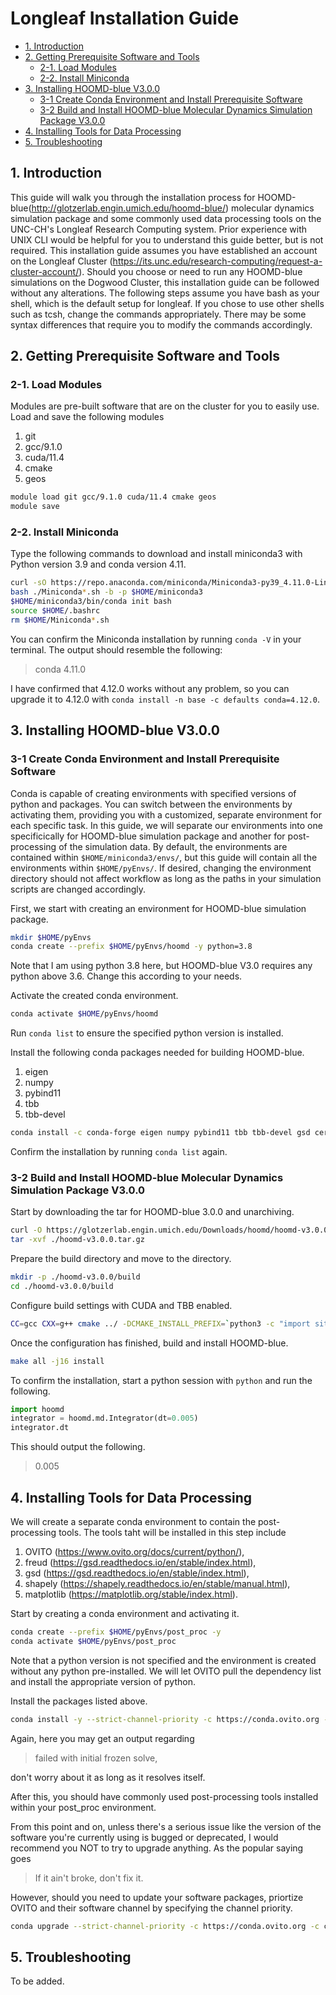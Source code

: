 # Longleaf Installation Guide

- [1. Introduction](#1-introduction)
- [2. Getting Prerequisite Software and Tools](#2-getting-prerequisite-software-and-tools)
  - [2-1. Load Modules](#2-1-load-modules)
  - [2-2. Install Miniconda](#2-2-install-miniconda)
- [3. Installing HOOMD-blue V3.0.0](#3-installing-hoomd-blue-v300)
  - [3-1 Create Conda Environment and Install Prerequisite Software](#3-1-create-conda-environment-and-install-prerequisite-software)
  - [3-2 Build and Install HOOMD-blue Molecular Dynamics Simulation Package V3.0.0](#3-2-build-and-install-hoomd-blue-molecular-dynamics-simulation-package-v300)
- [4. Installing Tools for Data Processing](#4-installing-tools-for-data-processing)
- [5. Troubleshooting](#5-troubleshooting)

## 1. Introduction

This guide will walk you through the installation process for HOOMD-blue(<http://glotzerlab.engin.umich.edu/hoomd-blue/>) molecular dynamics simulation package and some commonly used data processing tools on the UNC-CH's Longleaf Research Computing system. Prior experience with UNIX CLI would be helpful for you to understand this guide better, but is not required. This installation guide assumes you have established an account on the Longleaf Cluster (<https://its.unc.edu/research-computing/request-a-cluster-account/>). Should you choose or need to run any HOOMD-blue simulations on the Dogwood Cluster, this installation guide can be followed without any alterations. The following steps assume you have bash as your shell, which is the default setup for longleaf. If you chose to use other shells such as tcsh, change the commands appropriately. There may be some syntax differences that require you to modify the commands accordingly.

## 2. Getting Prerequisite Software and Tools

### 2-1. Load Modules

Modules are pre-built software that are on the cluster for you to easily use. Load and save the following modules

  1. git
  2. gcc/9.1.0
  3. cuda/11.4
  4. cmake
  5. geos

```bash
module load git gcc/9.1.0 cuda/11.4 cmake geos
module save
```

### 2-2. Install Miniconda

Type the following commands to download and install miniconda3 with Python version 3.9 and conda version 4.11.

```bash
curl -sO https://repo.anaconda.com/miniconda/Miniconda3-py39_4.11.0-Linux-x86_64.sh
bash ./Miniconda*.sh -b -p $HOME/miniconda3
$HOME/miniconda3/bin/conda init bash
source $HOME/.bashrc
rm $HOME/Miniconda*.sh
```

You can confirm the Miniconda installation by running `conda -V` in your terminal. The output should resemble the following:
>conda 4.11.0

I have confirmed that 4.12.0 works without any problem, so you can upgrade it to 4.12.0 with `conda install -n base -c defaults conda=4.12.0`.

## 3. Installing HOOMD-blue V3.0.0

### 3-1 Create Conda Environment and Install Prerequisite Software

Conda is capable of creating environments with specified versions of python and packages. You can switch between the environments by activating them, providing you with a customized, separate environment for each specific task. In this guide, we will separate our environments into one specificically for HOOMD-blue simulation package and another for post-processing of the simulation data. By default, the environments are contained within `$HOME/miniconda3/envs/`, but this guide will contain all the environments within `$HOME/pyEnvs/`. If desired, changing the environment directory should not affect workflow as long as the paths in your simulation scripts are changed accordingly.

First, we start with creating an environment for HOOMD-blue simulation package.

```bash
mkdir $HOME/pyEnvs
conda create --prefix $HOME/pyEnvs/hoomd -y python=3.8
```

Note that I am using python 3.8 here, but HOOMD-blue V3.0 requires any python above 3.6. Change this according to your needs.

Activate the created conda environment.

```bash
conda activate $HOME/pyEnvs/hoomd
```

Run `conda list` to ensure the specified python version is installed.

Install the following conda packages needed for building HOOMD-blue.

  1. eigen
  2. numpy
  3. pybind11
  4. tbb
  5. tbb-devel

```bash
conda install -c conda-forge eigen numpy pybind11 tbb tbb-devel gsd cereal
```

Confirm the installation by running `conda list` again.

### 3-2 Build and Install HOOMD-blue Molecular Dynamics Simulation Package V3.0.0

Start by downloading the tar for HOOMD-blue 3.0.0 and unarchiving.

```bash
curl -O https://glotzerlab.engin.umich.edu/Downloads/hoomd/hoomd-v3.0.0.tar.gz
tar -xvf ./hoomd-v3.0.0.tar.gz
```

Prepare the build directory and move to the directory.

```bash
mkdir -p ./hoomd-v3.0.0/build
cd ./hoomd-v3.0.0/build
```

Configure build settings with CUDA and TBB enabled.

```bash
CC=gcc CXX=g++ cmake ../ -DCMAKE_INSTALL_PREFIX=`python3 -c "import site; print(site.getsitepackages()[0])"` -DCMAKE_CXX_FLAGS=-march=native -DCMAKE_C_FLAGS=-march=native -DENABLE_GPU=ON -DENABLE_TBB=ON
```

Once the configuration has finished, build and install HOOMD-blue.

```bash
make all -j16 install
```

To confirm the installation, start a python session with `python` and run the following.

```python
import hoomd
integrator = hoomd.md.Integrator(dt=0.005)
integrator.dt
```

This should output the following.
>0.005

## 4. Installing Tools for Data Processing

We will create a separate conda environment to contain the post-processing tools. The tools taht will be installed in this step include

  1. OVITO (<https://www.ovito.org/docs/current/python/>),
  2. freud (<https://gsd.readthedocs.io/en/stable/index.html>),
  3. gsd (<https://gsd.readthedocs.io/en/stable/index.html>),
  4. shapely (<https://shapely.readthedocs.io/en/stable/manual.html>),
  5. matplotlib (<https://matplotlib.org/stable/index.html>).

Start by creating a conda environment and activating it.

```bash
conda create --prefix $HOME/pyEnvs/post_proc -y
conda activate $HOME/pyEnvs/post_proc
```

Note that a python version is not specified and the environment is created without any python pre-installed. We will let OVITO pull the dependency list and install the appropriate version of python.

Install the packages listed above.

```bash
conda install -y --strict-channel-priority -c https://conda.ovito.org -c conda-forge ovito freud gsd shapely matplotlib
```

Again, here you may get an output regarding

>failed with initial frozen solve,

don't worry about it as long as it resolves itself.

After this, you should have commonly used post-processing tools installed within your post_proc environment.

From this point and on, unless there's a serious issue like the version of the software you're currently using is bugged or deprecated, I would recommend you NOT to try to upgrade anything. As the popular saying goes

>If it ain't broke, don't fix it.

However, should you need to update your software packages, priortize OVITO and their software channel by specifying the channel priority.

```bash
conda upgrade --strict-channel-priority -c https://conda.ovito.org -c conda-forge *package_name*
```

## 5. Troubleshooting

To be added.
